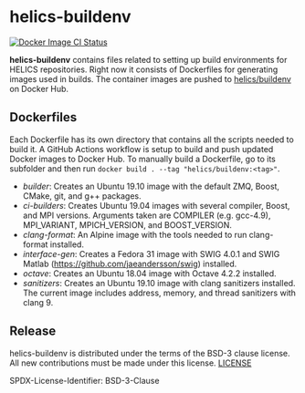 # helics-buildenv
[![Docker Image CI Status](https://github.com/GMLC-TDC/helics-buildenv/workflows/Docker%20Image%20CI/badge.svg)](https://github.com/GMLC-TDC/helics-buildenv/actions)

**helics-buildenv** contains files related to setting up build environments for HELICS repositories. Right now it consists of Dockerfiles for generating images used in builds. The container images are pushed to [helics/buildenv](https://hub.docker.com/r/helics/buildenv) on Docker Hub.

## Dockerfiles
Each Dockerfile has its own directory that contains all the scripts needed to build it. A GitHub Actions workflow is setup to build and push updated Docker images to Docker Hub. To manually build a Dockerfile, go to its subfolder and then run `docker build . --tag "helics/buildenv:<tag>"`.

- *builder*: Creates an Ubuntu 19.10 image with the default ZMQ, Boost, CMake, git, and g++ packages.
- *ci-builders*: Creates Ubuntu 19.04 images with several compiler, Boost, and MPI versions. Arguments taken are COMPILER (e.g. gcc-4.9), MPI_VARIANT, MPICH_VERSION, and BOOST_VERSION.
- *clang-format*: An Alpine image with the tools needed to run clang-format installed.
- *interface-gen*: Creates a Fedora 31 image with SWIG 4.0.1 and SWIG Matlab (https://github.com/jaeandersson/swig) installed.
- *octave*: Creates an Ubuntu 18.04 image with Octave 4.2.2 installed.
- *sanitizers*: Creates an Ubuntu 19.10 image with clang sanitizers installed. The current image includes address, memory, and thread sanitizers with clang 9.

## Release
helics-buildenv is distributed under the terms of the BSD-3 clause license. All new
contributions must be made under this license. [LICENSE](LICENSE)

SPDX-License-Identifier: BSD-3-Clause
